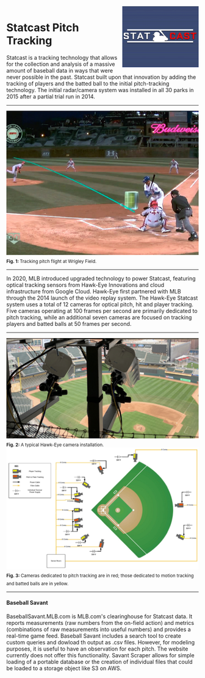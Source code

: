 <a href="https://baseballsavant.mlb.com/statcast_search">
    <img src="img/Statcast_logo.jpg" alt="Statcast logo" title="Statcast" align="right" height="160" width="200"/>
</a>

Statcast Pitch Tracking
======================
Statcast is a tracking technology that allows for the collection and analysis of a massive amount of baseball data in ways that were never possible in the past. Statcast built upon that innovation by adding the tracking of players and the batted ball to the initial pitch-tracking technology. The initial radar/camera system was installed in all 30 parks in 2015 after a partial trial run in 2014.

___

<img alt="" src="/img/pitchtracker.jpg" width='600'>  
<sub><b>Fig. 1: </b> Tracking pitch flight at Wrigley Field. </sub>

___

In 2020, MLB introduced upgraded technology to power Statcast, featuring optical tracking sensors from Hawk-Eye Innovations and cloud infrastructure from Google Cloud. Hawk-Eye first partnered with MLB through the 2014 launch of the video replay system. The Hawk-Eye Statcast system uses a total of 12 cameras for optical pitch, hit and player tracking. Five cameras operating at 100 frames per second are primarily dedicated to pitch tracking, while an additional seven cameras are focused on tracking players and batted balls at 50 frames per second.

___

<img alt="" src="/img/hawkeyecam.png" width='600'>  
<sub><b>Fig. 2: </b> A typical Hawk-Eye camera installation. </sub>

<img alt="" src="/img/hawkeyemap.png" width='600'>  
<sub><b>Fig. 3: </b> Cameras dedicated to pitch tracking are in red; those dedicated to motion tracking and batted balls are in yellow. </sub>   

___

#### Baseball Savant

BaseballSavant.MLB.com is MLB.com's clearinghouse for Statcast data. It reports measurements (raw numbers from the on-field action) and metrics (combinations of raw measurements into useful numbers) and provides a real-time game feed. Baseball Savant includes a search tool to create custom queries and dowload th output as .csv files. However, for modeling purposes, it is useful to have an observation for each pitch. The website currently does not offer this functionality. Savant Scraper allows for simple loading of a portable database or the creation of individual files that could be loaded to a storage object like S3 on AWS.
